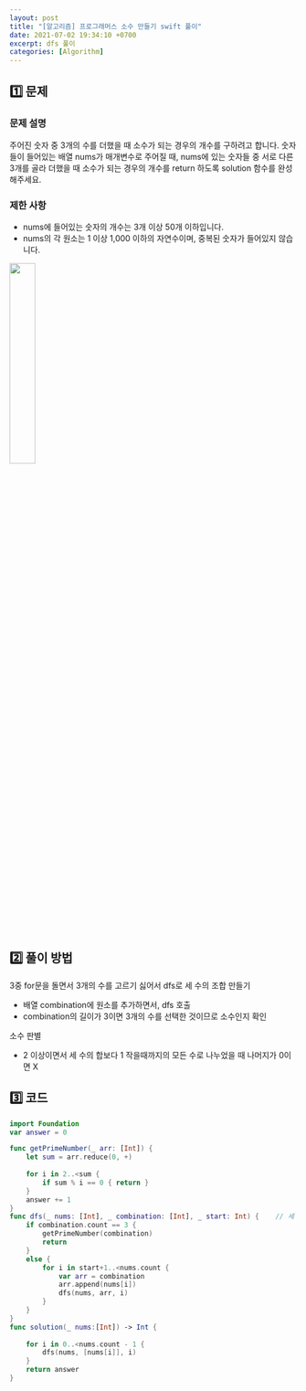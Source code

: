 ```yaml
---
layout: post
title: "[알고리즘] 프로그래머스 소수 만들기 swift 풀이"
date: 2021-07-02 19:34:10 +0700
excerpt: dfs 풀이
categories: [Algorithm]
---
```


## 1️⃣ 문제

### 문제 설명

주어진 숫자 중 3개의 수를 더했을 때 소수가 되는 경우의 개수를 구하려고 합니다. 숫자들이 들어있는 배열 nums가 매개변수로 주어질 때, nums에 있는 숫자들 중 서로 다른 3개를 골라 더했을 때 소수가 되는 경우의 개수를 return 하도록 solution 함수를 완성해주세요.

### 제한 사항

- nums에 들어있는 숫자의 개수는 3개 이상 50개 이하입니다.
- nums의 각 원소는 1 이상 1,000 이하의 자연수이며, 중복된 숫자가 들어있지 않습니다.

<img src="https://user-images.githubusercontent.com/47033052/124261795-2e9e2880-db6c-11eb-82b6-7b53eb8eef92.png" width="30%"/>

## 2️⃣ 풀이 방법

3중 for문을 돌면서 3개의 수를 고르기 싫어서 dfs로 세 수의 조합 만들기

- 배열 combination에 원소를 추가하면서, dfs 호출
- combination의 길이가 3이면 3개의 수를 선택한 것이므로 소수인지 확인

소수 판별

- 2 이상이면서 세 수의 합보다 1 작을때까지의 모든 수로 나누었을 때 나머지가 0이면 X

## 3️⃣ 코드

``` swift
import Foundation
var answer = 0

func getPrimeNumber(_ arr: [Int]) {
    let sum = arr.reduce(0, +)
    
    for i in 2..<sum {
        if sum % i == 0 { return }
    }
    answer += 1
}
func dfs(_ nums: [Int], _ combination: [Int], _ start: Int) {    // 세 숫자 조합 선택하여 dfs
    if combination.count == 3 { 
        getPrimeNumber(combination)
        return
    }
    else {
        for i in start+1..<nums.count {
            var arr = combination
            arr.append(nums[i])
            dfs(nums, arr, i)
        }
    }
}
func solution(_ nums:[Int]) -> Int {
    
    for i in 0..<nums.count - 1 {
        dfs(nums, [nums[i]], i)
    }
    return answer
}
```
